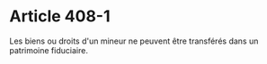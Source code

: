 # Article 408-1

Les biens ou droits d'un mineur ne peuvent être transférés dans un patrimoine fiduciaire.
